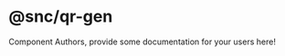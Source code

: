 @snc/qr-gen
===============================================


Component Authors, provide some documentation for your users here!